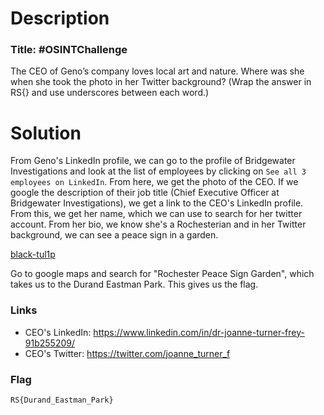# Description

### Title: #OSINTChallenge

The CEO of Geno’s company loves local art and nature. Where was she when she took the photo in her Twitter background? (Wrap the answer in RS{} and use underscores between each word.)

# Solution

From Geno's LinkedIn profile, we can go to the profile of Bridgewater Investigations and look at the list of employees by clicking on `See all 3 employees on LinkedIn`. From here, we get the photo of the CEO. If we google the description of their job title (Chief Executive Officer at Bridgewater Investigations), we get a link to the CEO's LinkedIn profile. From this, we get her name, which we can use to search for her twitter account. From her bio, we know she's a Rochesterian and in her Twitter background, we can see a peace sign in a garden.

[black-tul1p](/RITSEC-2021/OSINT/%23OSINTChallenge/solve/Frey.jpg)

Go to google maps and search for "Rochester Peace Sign Garden", which takes us to the Durand Eastman Park. This gives us the flag.

### Links
- CEO's LinkedIn: https://www.linkedin.com/in/dr-joanne-turner-frey-91b255209/
- CEO's Twitter: https://twitter.com/joanne_turner_f

### Flag

`RS{Durand_Eastman_Park}`
